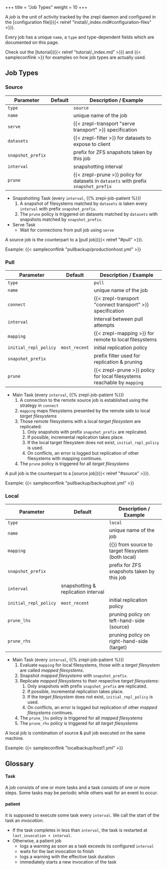 +++
title = "Job Types"
weight = 10
+++

A *job* is the unit of activity tracked by the zrepl daemon and configured in the [configuration file]({{< relref "install/_index.md#configuration-files" >}}).

Every job has a unique `name`, a `type` and type-dependent fields which are documented on this page.

Check out the [tutorial]({{< relref "tutorial/_index.md" >}}) and {{< sampleconflink >}} for examples on how job types are actually used.

## Job Types

### Source

|Parameter|Default|Description / Example|
|-----|-------|-------|
|`type`||`source`|
|`name`||unique name of the job|
|`serve`||{{< zrepl-transport "serve transport" >}} specification|
|`datasets`||{{< zrepl-filter >}} for datasets to expose to client|
|`snapshot_prefix`||prefix for ZFS snapshots taken by this job|
|`interval`||snapshotting interval|
|`prune`||{{< zrepl-prune >}} policy for datasets in `datasets` with prefix `snapshot_prefix`|

* Snapshotting Task (every `interval`, {{% zrepl-job-patient %}})
    1. A snapshot of filesystems matched by `datasets` is taken every `interval` with prefix `snapshot_prefix`.
    1. The `prune` policy is triggered on datasets matched by `datasets` with snapshots matched by `snapshot_prefix`.
* Serve Task
    * Wait for connections from pull job using `serve`

A source job is the counterpart to a [pull job]({{< relref "#pull" >}}).

Example: {{< sampleconflink "pullbackup/productionhost.yml" >}}

### Pull

|Parameter|Default|Description / Example|
|-----|-------|-------|
|`type`||`pull`|
|`name`||unique name of the job|
|`connect`||{{< zrepl-transport "connect transport" >}} specification|
|`interval`||Interval between pull attempts|
|`mapping`||{{< zrepl-mapping >}} for remote to local filesystems|
|`initial_repl_policy`|`most_recent`|initial replication policy|
|`snapshot_prefix`||prefix filter used for replication & pruning|
|`prune`||{{< zrepl-prune >}} policy for local filesystems reachable by `mapping`|

* Main Task (every `interval`, {{% zrepl-job-patient %}})
    1. A connection to the remote source job is established using the strategy in `connect`
    1. `mapping` maps filesystems presented by the remote side to local *target filesystems*
    1. Those remote filesystems with a local *target filesystem* are replicated:
        1. Only snapshots with prefix `snapshot_prefix` are replicated.
        1. If possible, incremental replication takes place.
        1. If the local target filesystem does not exist, `initial_repl_policy` is used.
        1. On conflicts, an error is logged but replication of other filesystems with mapping continues.
    1. The `prune` policy is triggered for all *target filesystems*


A pull job is the counterpart to a [source job]({{< relref "#source" >}}).

Example: {{< sampleconflink "pullbackup/backuphost.yml" >}}

### Local

|Parameter|Default|Description / Example|
|-----|-------|-------|
|`type`||`local`|
|`name`||unique name of the job|
|`mapping`||{{<zrepl-mapping>}} from source to target filesystem (both local)|
|`snapshot_prefix`||prefix for ZFS snapshots taken by this job|
|`interval`|snapshotting & replication interval|
|`initial_repl_policy`|`most_recent`|initial replication policy|
|`prune_lhs`||pruning policy on left-hand-side (source)|
|`prune_rhs`||pruning policy on right-hand-side (target)|

* Main Task (every `interval`, {{% zrepl-job-patient %}})
    1. Evaluate `mapping` for local filesystems, those with a *target filesystem* are called *mapped filesystems*.
    1. Snapshot *mapped filesystems* with `snapshot_prefix`.
    1. Replicate *mapped filesystems* to their respective *target filesystems*:
        1. Only snapshots with prefix `snapshot_prefix` are replicated.
        1. If possible, incremental replication takes place.
        1. If the *target filesystem* does not exist, `initial_repl_policy` is used.
        1. On conflicts, an error is logged but replication of other *mapped filesystems* continues.
    1. The `prune_lhs` policy is triggered for all *mapped filesystems*
    1. The `prune_rhs` policy is triggered for all *target filesystems*

A local job is combination of source & pull job executed on the same machine.

Example: {{< sampleconflink "localbackup/host1.yml" >}}

## Glossary

#### Task

A job consists of one or more tasks and a task consists of one or more steps.
Some tasks may be periodic while others wait for an event to occur.

#### patient

it is supposed to execute some task every `interval`.
We call the start of the task an *invocation*.

* If the task completes in less than `interval`, the task is restarted at `last_invocation + interval`.
* Otherwise, a patient job
    * logs a warning as soon as a task exceeds its configured `interval`
    * waits for the last invocation to finish
    * logs a warning with the effective task duration
    * immediately starts a new invocation of the task
